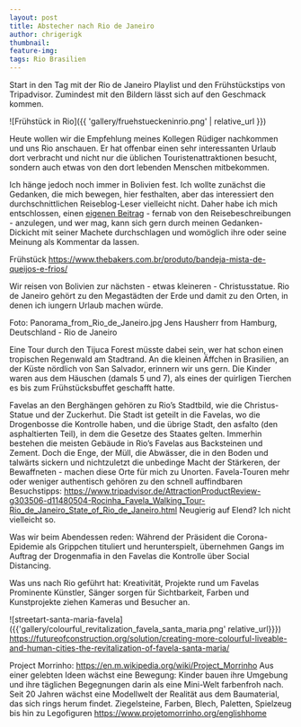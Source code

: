 ```yaml
---
layout: post
title: Abstecher nach Rio de Janeiro
author: chrigerigk
thumbnail: 
feature-img: 
tags: Rio Brasilien
---
```


<span class="author christiane"></span>
Start in den Tag mit der Rio de Janeiro Playlist und den Frühstückstips von Tripadvisor. Zumindest mit den Bildern lässt sich auf den Geschmack kommen.

![Frühstück in Rio]({{ 'gallery/fruehstueckeninrio.png' | relative_url }})

<span class="author joachim"></span>
Heute wollen wir die Empfehlung meines Kollegen Rüdiger nachkommen und uns Rio anschauen. Er hat offenbar einen sehr interessanten Urlaub dort verbracht und nicht nur die üblichen Touristenattraktionen besucht, sondern auch etwas von den dort lebenden Menschen mitbekommen.

Ich hänge jedoch noch immer in Bolivien fest. Ich wollte zunächst die Gedanken, die mich bewegen, hier festhalten, aber das interessiert den durchschnittlichen Reiseblog-Leser vielleicht nicht. Daher habe ich mich entschlossen, einen [eigenen Beitrag](joachims-exkurs) - fernab von den Reisebeschreibungen - anzulegen, und wer mag, kann sich gern durch meinen Gedanken-Dickicht mit seiner Machete durchschlagen und womöglich ihre oder seine Meinung als Kommentar da lassen.

<span class="author christiane"></span>
Frühstück https://www.thebakers.com.br/produto/bandeja-mista-de-queijos-e-frios/

Wir reisen von Bolivien zur nächsten - etwas kleineren - Christusstatue. Rio de Janeiro gehört zu den Megastädten der Erde und damit zu den Orten, in denen ich iungern Urlaub machen würde. 

Foto: Panorama_from_Rio_de_Janeiro.jpg
Jens Hausherr from Hamburg, Deutschland - Rio de Janeiro

Eine Tour durch den Tijuca Forest müsste dabei sein, wer hat schon einen tropischen Regenwald  am Stadtrand. An die kleinen Äffchen in Brasilien, an der Küste nördlich von San Salvador, erinnern wir uns gern. Die Kinder waren aus dem Häuschen (damals 5 und 7), als eines der quirligen Tierchen es bis zum Frühstücksbuffet geschafft hatte. 

Favelas an den Berghängen gehören zu Rio’s Stadtbild, wie die Christus-Statue und der Zuckerhut. Die Stadt ist geteilt in die Favelas, wo die Drogenbosse die Kontrolle haben, und die übrige Stadt, den asfalto (den asphaltierten Teil), in dem die Gesetze des Staates gelten. Immerhin bestehen die meisten Gebäude in Rio’s Favelas aus Backsteinen und Zement. Doch die Enge, der Müll, die Abwässer, die in den Boden und talwärts sickern und nichtzuletzt die unbedinge Macht der Stärkeren, der Bewaffneten - machen diese Orte für mich zu Unorten. Favela-Touren mehr oder weniger authentisch gehören zu den schnell auffindbaren Besuchstipps: https://www.tripadvisor.de/AttractionProductReview-g303506-d11480504-Rocinha_Favela_Walking_Tour-Rio_de_Janeiro_State_of_Rio_de_Janeiro.html Neugierig auf Elend? Ich nicht vielleicht so. 

Was wir beim Abendessen reden: Während der Präsident die Corona-Epidemie als Grippchen tituliert und herunterspielt, übernehmen Gangs im Auftrag der Drogenmafia in den Favelas die Kontrolle über Social Distancing. 

Was uns nach Rio geführt hat: Kreativität, Projekte rund um Favelas
Prominente Künstler, Sänger sorgen für Sichtbarkeit, Farben und Kunstprojekte ziehen Kameras und Besucher an.

![streetart-santa-maria-favela]({{'gallery/colourful_revitalization_favela_santa_maria.png' relative_url}}})
https://futureofconstruction.org/solution/creating-more-colourful-liveable-and-human-cities-the-revitalization-of-favela-santa-maria/


Project Morrinho: https://en.m.wikipedia.org/wiki/Project_Morrinho
Aus einer gelebten Ideen wächst eine Bewegung: Kinder bauen ihre Umgebung und ihre täglichen Begegnungen darin als eine Mini-Welt farbenfroh nach. Seit 20 Jahren wächst eine Modellwelt der Realität aus dem Baumaterial, das sich rings herum findet. Ziegelsteine, Farben, Blech, Paletten, Spielzeug bis hin zu Legofiguren
https://www.projetomorrinho.org/englishhome

